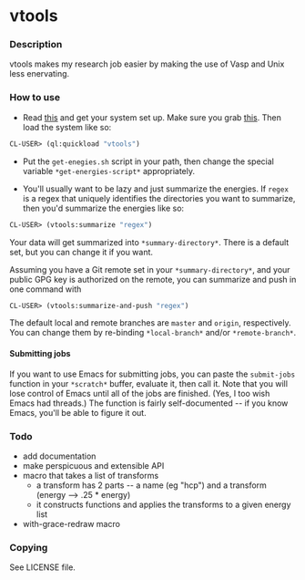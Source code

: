 # vtools

### Description
vtools makes my research job easier by making the use of Vasp and Unix less enervating.

### How to use
- Read [this](http://xach.livejournal.com/278047.html?thread=674335) and get your system set up. Make sure you grab [this](https://github.com/quicklisp/quicklisp-slime-helper). Then load the system like so:
``` cl
CL-USER> (ql:quickload "vtools")
```
- Put the `get-enegies.sh` script in your path, then change the special variable `*get-energies-script*` appropriately.

- You'll usually want to be lazy and just summarize the energies. If `regex` is a regex that uniquely identifies the directories you want to summarize, then you'd summarize the energies like so:
``` cl
CL-USER> (vtools:summarize "regex")
```
Your data will get summarized into `*summary-directory*`. There is a default set, but you can change it if you want.

Assuming you have a Git remote set in your `*summary-directory*`, and your public GPG key is authorized on the remote, you can summarize and push in one command with
``` cl
CL-USER> (vtools:summarize-and-push "regex")
```
The default local and remote branches are `master` and `origin`, respectively. You can change them by re-binding `*local-branch*` and/or `*remote-branch*`.

#### Submitting jobs
If you want to use Emacs for submitting jobs, you can paste the `submit-jobs` function in your `*scratch*` buffer, evaluate it, then call it. Note that you will lose control of Emacs until all of the jobs are finished. (Yes, I too wish Emacs had threads.) The function is fairly self-documented -- if you know Emacs, you'll be able to figure it out.

   
### Todo
- add documentation
- make perspicuous and extensible API
- macro that takes a list of transforms
    - a transform has 2 parts -- a name (eg "hcp") and a transform (energy --> .25 * energy)
    - it constructs functions and applies the transforms to a given energy list
- with-grace-redraw macro

### Copying
See LICENSE file.



